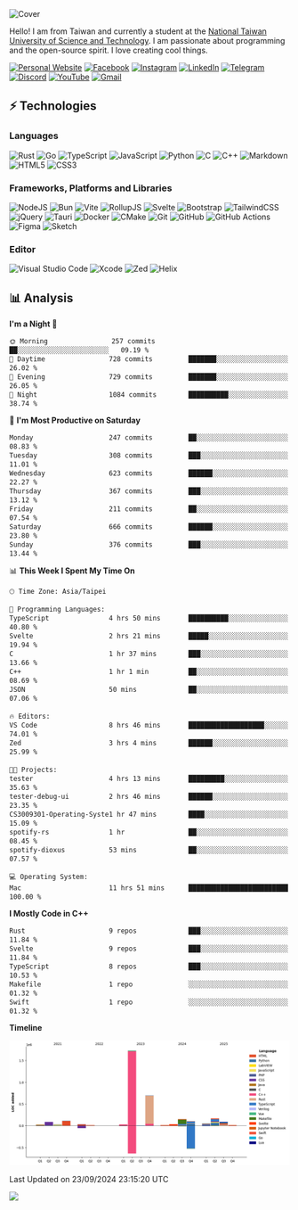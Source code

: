 <picture>
  <source media="(prefers-color-scheme: dark)" srcset="https://github.com/CRT-HAO/CRT-HAO/assets/31580253/6f53f4ab-546f-4db7-9f30-2c5b0711c0a2">
  <img alt="Cover" src="https://github.com/CRT-HAO/CRT-HAO/assets/31580253/4efdfca0-1005-43ab-8c60-07e6973a89b2">
</picture>

Hello! I am from Taiwan and currently a student at the [National Taiwan University of Science and Technology](https://www.ntust.edu.tw/). I am passionate about programming and the open-source spirit. I love creating cool things.

[![Personal Website](https://img.shields.io/badge/Personal%20Website-%23000000.svg?style=for-the-badge)](https://hayden.tw/)
[![Facebook](https://img.shields.io/badge/Facebook-%231877F2.svg?style=for-the-badge&logo=Facebook&logoColor=white)](https://www.facebook.com/CRT.HAO.CHUN/)
[![Instagram](https://img.shields.io/badge/Instagram-%23E4405F.svg?style=for-the-badge&logo=Instagram&logoColor=white)](https://www.instagram.com/crt_hao/)
[![LinkedIn](https://img.shields.io/badge/linkedin-%230077B5.svg?style=for-the-badge&logo=linkedin&logoColor=white)](https://www.linkedin.com/in/crthao/)
[![Telegram](https://img.shields.io/badge/Telegram-2CA5E0?style=for-the-badge&logo=telegram&logoColor=white)](https://t.me/CRT_HAO)
[![Discord](https://img.shields.io/badge/Discord-%235865F2.svg?style=for-the-badge&logo=discord&logoColor=white)](https://discordapp.com/users/401324674371551234)
[![YouTube](https://img.shields.io/badge/YouTube-%23FF0000.svg?style=for-the-badge&logo=YouTube&logoColor=white)](https://www.youtube.com/channel/UC-WnTCkztbitHGXnmvipUUg)
[![Gmail](https://img.shields.io/badge/Gmail-D14836?style=for-the-badge&logo=gmail&logoColor=white)](mailto:m831718@gmail.com)

## ⚡ Technologies

### Languages

![Rust](https://img.shields.io/badge/rust-%23000000.svg?style=for-the-badge&logo=rust&logoColor=white)
![Go](https://img.shields.io/badge/go-%2300ADD8.svg?style=for-the-badge&logo=go&logoColor=white)
![TypeScript](https://img.shields.io/badge/typescript-%23007ACC.svg?style=for-the-badge&logo=typescript&logoColor=white)
![JavaScript](https://img.shields.io/badge/javascript-%23323330.svg?style=for-the-badge&logo=javascript&logoColor=%23F7DF1E)
![Python](https://img.shields.io/badge/python-3670A0?style=for-the-badge&logo=python&logoColor=ffdd54)
![C](https://img.shields.io/badge/c-%2300599C.svg?style=for-the-badge&logo=c&logoColor=white)
![C++](https://img.shields.io/badge/c++-%2300599C.svg?style=for-the-badge&logo=c%2B%2B&logoColor=white)
![Markdown](https://img.shields.io/badge/markdown-%23000000.svg?style=for-the-badge&logo=markdown&logoColor=white)
![HTML5](https://img.shields.io/badge/html5-%23E34F26.svg?style=for-the-badge&logo=html5&logoColor=white)
![CSS3](https://img.shields.io/badge/css3-%231572B6.svg?style=for-the-badge&logo=css3&logoColor=white)

### Frameworks, Platforms and Libraries

![NodeJS](https://img.shields.io/badge/node.js-6DA55F?style=for-the-badge&logo=node.js&logoColor=white)
![Bun](https://img.shields.io/badge/Bun-%23000000.svg?style=for-the-badge&logo=bun&logoColor=white)
![Vite](https://img.shields.io/badge/vite-%23646CFF.svg?style=for-the-badge&logo=vite&logoColor=white)
![RollupJS](https://img.shields.io/badge/RollupJS-ef3335?style=for-the-badge&logo=rollup.js&logoColor=white)
![Svelte](https://img.shields.io/badge/svelte-%23f1413d.svg?style=for-the-badge&logo=svelte&logoColor=white)
![Bootstrap](https://img.shields.io/badge/bootstrap-%238511FA.svg?style=for-the-badge&logo=bootstrap&logoColor=white)
![TailwindCSS](https://img.shields.io/badge/tailwindcss-%2338B2AC.svg?style=for-the-badge&logo=tailwind-css&logoColor=white)
![jQuery](https://img.shields.io/badge/jquery-%230769AD.svg?style=for-the-badge&logo=jquery&logoColor=white)
![Tauri](https://img.shields.io/badge/tauri-%2324C8DB.svg?style=for-the-badge&logo=tauri&logoColor=%23FFFFFF)
![Docker](https://img.shields.io/badge/docker-%230db7ed.svg?style=for-the-badge&logo=docker&logoColor=white)
![CMake](https://img.shields.io/badge/CMake-%23008FBA.svg?style=for-the-badge&logo=cmake&logoColor=white)
![Git](https://img.shields.io/badge/git-%23F05033.svg?style=for-the-badge&logo=git&logoColor=white)
![GitHub](https://img.shields.io/badge/github-%23121011.svg?style=for-the-badge&logo=github&logoColor=white)
![GitHub Actions](https://img.shields.io/badge/github%20actions-%232671E5.svg?style=for-the-badge&logo=githubactions&logoColor=white)
![Figma](https://img.shields.io/badge/figma-%23F24E1E.svg?style=for-the-badge&logo=figma&logoColor=white)
![Sketch](https://img.shields.io/badge/Sketch-FFB387?style=for-the-badge&logo=sketch&logoColor=black)

### Editor

![Visual Studio Code](https://img.shields.io/badge/Visual%20Studio%20Code-0078d7.svg?style=for-the-badge&logo=visual-studio-code&logoColor=white)
![Xcode](https://img.shields.io/badge/Xcode-007ACC?style=for-the-badge&logo=Xcode&logoColor=white)
![Zed](https://img.shields.io/badge/Zed-F6F5F0?style=for-the-badge&logo=zed&logoColor=black)
![Helix](https://img.shields.io/badge/Helix-281733?style=for-the-badge&logo=helix&logoColor=white)

## 📊 Analysis

<!--START_SECTION:waka-->
**I'm a Night 🦉** 

```text
🌞 Morning                257 commits         ██░░░░░░░░░░░░░░░░░░░░░░░   09.19 % 
🌆 Daytime                728 commits         ███████░░░░░░░░░░░░░░░░░░   26.02 % 
🌃 Evening                729 commits         ███████░░░░░░░░░░░░░░░░░░   26.05 % 
🌙 Night                  1084 commits        ██████████░░░░░░░░░░░░░░░   38.74 % 
```
📅 **I'm Most Productive on Saturday** 

```text
Monday                   247 commits         ██░░░░░░░░░░░░░░░░░░░░░░░   08.83 % 
Tuesday                  308 commits         ███░░░░░░░░░░░░░░░░░░░░░░   11.01 % 
Wednesday                623 commits         ██████░░░░░░░░░░░░░░░░░░░   22.27 % 
Thursday                 367 commits         ███░░░░░░░░░░░░░░░░░░░░░░   13.12 % 
Friday                   211 commits         ██░░░░░░░░░░░░░░░░░░░░░░░   07.54 % 
Saturday                 666 commits         ██████░░░░░░░░░░░░░░░░░░░   23.80 % 
Sunday                   376 commits         ███░░░░░░░░░░░░░░░░░░░░░░   13.44 % 
```


📊 **This Week I Spent My Time On** 

```text
🕑︎ Time Zone: Asia/Taipei

💬 Programming Languages: 
TypeScript               4 hrs 50 mins       ██████████░░░░░░░░░░░░░░░   40.80 % 
Svelte                   2 hrs 21 mins       █████░░░░░░░░░░░░░░░░░░░░   19.94 % 
C                        1 hr 37 mins        ███░░░░░░░░░░░░░░░░░░░░░░   13.66 % 
C++                      1 hr 1 min          ██░░░░░░░░░░░░░░░░░░░░░░░   08.69 % 
JSON                     50 mins             ██░░░░░░░░░░░░░░░░░░░░░░░   07.06 % 

🔥 Editors: 
VS Code                  8 hrs 46 mins       ███████████████████░░░░░░   74.01 % 
Zed                      3 hrs 4 mins        ██████░░░░░░░░░░░░░░░░░░░   25.99 % 

🐱‍💻 Projects: 
tester                   4 hrs 13 mins       █████████░░░░░░░░░░░░░░░░   35.63 % 
tester-debug-ui          2 hrs 46 mins       ██████░░░░░░░░░░░░░░░░░░░   23.35 % 
CS3009301-Operating-Syste1 hr 47 mins        ████░░░░░░░░░░░░░░░░░░░░░   15.09 % 
spotify-rs               1 hr                ██░░░░░░░░░░░░░░░░░░░░░░░   08.45 % 
spotify-dioxus           53 mins             ██░░░░░░░░░░░░░░░░░░░░░░░   07.57 % 

💻 Operating System: 
Mac                      11 hrs 51 mins      █████████████████████████   100.00 % 
```

**I Mostly Code in C++** 

```text
Rust                     9 repos             ███░░░░░░░░░░░░░░░░░░░░░░   11.84 % 
Svelte                   9 repos             ███░░░░░░░░░░░░░░░░░░░░░░   11.84 % 
TypeScript               8 repos             ███░░░░░░░░░░░░░░░░░░░░░░   10.53 % 
Makefile                 1 repo              ░░░░░░░░░░░░░░░░░░░░░░░░░   01.32 % 
Swift                    1 repo              ░░░░░░░░░░░░░░░░░░░░░░░░░   01.32 % 
```



**Timeline**

![Lines of Code chart](https://raw.githubusercontent.com/hayd1n/hayd1n/main/assets/bar_graph.png)


 Last Updated on 23/09/2024 23:15:20 UTC
<!--END_SECTION:waka-->

![](https://komarev.com/ghpvc/?username=CRT-HAO&style=flat-square)

